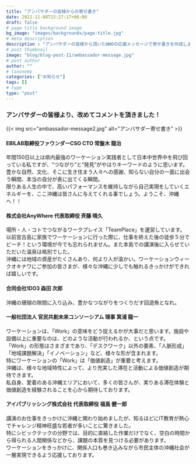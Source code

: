 ```yaml
---
title: "アンバサダーの皆様からの寄せ書き"
date: 2021-11-08T15:27:17+06:00
draft: false
# page title background image
bg_image: "images/backgrounds/page-title.jpg"
# meta description
description : "アンバサダーの皆様から頂いたWWOの応援メッセージで寄せ書きを作成しました"
# post thumbnail
image: "blog/blog-post-11/ambassador-message.jpg"
# post author
author: ""
# taxonomy
categories: ["お知らせ"]
tags: []
# type
type: "post"
---
```


### アンバサダーの皆様より、改めてコメントを頂きました！
{{< img src="ambassador-message2.jpg" alt="アンバサダー寄せ書き" >}}
  
#### EBILAB取締役ファウンダーCSO CTO 常盤木 龍治
年間150日以上は県内最強のワーケーション実践者として日本中世界中を飛び回っている私ですが、“つながり”と“発見”がやはりキーワードのように思います。  
豊かな自然、文化、そこに生き住まう人々への感謝、知らない自分の一面に出会う瞬間、本当の自分が表に出てくる瞬間。  
限りある人生の中で、高いパフォーマンスを維持しながら自己実現をしていくエネルギーを、ここ沖縄は皆さんに与えてくれる事でしょう。ようこそ、沖縄へ！！  

#### 株式会社AnyWhere 代表取締役 斉藤 晴久
場所・人・コトでつながるワークプレイス「TeamPlace」を運営しています。  
以前宮古島に家族でワーケーションに行った際に、仕事を終えた後の徒歩５分でビーチ！という環境が今でも忘れられません。また本島での講演後に入らせていただいた温泉は格別でした。  
沖縄には地域の資産がたくさんあり、何より人が温かい。ワーケーションウィークオキナワにご参加の皆さまが、様々な沖縄に少しでも触れるきっかけができれば嬉しいです。  

#### 合同会社1DO3 森田 次郎
沖縄の珊瑚の隙間に入り込み、豊かなつながりをつくりだす回遊魚となれ。  

#### 一般社団法人 官民共創未来コンソーシアム 理事 箕浦 龍一
ワーケーションは、「Work」の意味をどう捉えるかが大事だと思います。施設や設備以上に重要なのは、どのような活動が行われるか、という点です。  
「Work」の形態はさまざまであり、「デスクワーク」以外の要素、「人脈形成」「地域課題解決」「イノベーション」など、様々な形が含まれます。  
特にワーケーションの「Work」は「価値創造」が重要と考えます。  
沖縄は、様々な地域特性によって、より充実した滞在と活動による価値創造が期待できます。  
私自身、愛着のある沖縄エリアにおいて、多くの皆さんが、実りある滞在体験と価値創造を経験されることを心から期待しております。

#### アイパブリッシング株式会社 代表取締役 福島 健一郎
講演のお仕事をきっかけに沖縄と関わり始めましたが、知るほどにIT教育が熱心でチャレンジ精神旺盛な若者が多いことに驚きました。  
特にシビックテックの分野では、目的に直結した作業だけでなく、空白の時間から得られる人間関係などから、課題の本質を見つける必要があります。  
ワーケーションをきっかけに、関係人口も巻き込みながら市民主体の沖縄社会が一層実現できるよう応援しております。  
